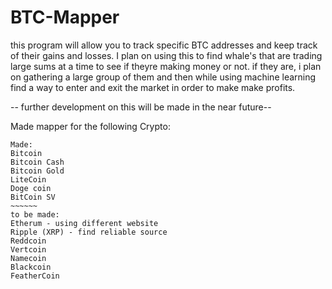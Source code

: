 # BTC-Mapper
this program will allow you to track specific BTC addresses and keep track of their gains and losses. I plan on using this to find whale's 
that are trading large sums at a time to see if theyre making money or not. if they are, i plan on gathering a large group of them and then while using machine learning find a way to enter and exit the market in order to make make profits. 

-- further development on this will be made in the near future-- 

Made mapper for the following Crypto:
~~~~~~~
Made:
Bitcoin
Bitcoin Cash
Bitcoin Gold
LiteCoin
Doge coin
BitCoin SV
~~~~~~
to be made:
Etherum - using different website 
Ripple (XRP) - find reliable source
Reddcoin
Vertcoin
Namecoin
Blackcoin
FeatherCoin


